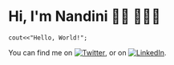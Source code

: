 # Hi, I'm Nandini 🙋🏻‍ 👩🏻‍💻

```
cout<<"Hello, World!";
```
You can find me on [![Twitter][1.2]][1], or on [![LinkedIn][2.2]][2].


[1.2]: http://i.imgur.com/wWzX9uB.png (twitter pe bhi hai apun)
[2.2]: https://raw.githubusercontent.com/MartinHeinz/MartinHeinz/master/linkedin-3-16.png (LinkedIn toh banta hai)


[1]: https://twitter.com/_nandinisood_
[2]: https://www.linkedin.com/in/nandinisood/
